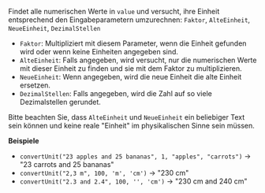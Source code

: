 Findet alle numerischen Werte in `value` und versucht, ihre Einheit entsprechend den Eingabeparametern umzurechnen: `Faktor`, `AlteEinheit`, `NeueEinheit`, `DezimalStellen`

- `Faktor`: Multipliziert mit diesem Parameter, wenn die Einheit gefunden wird oder wenn keine Einheiten angegeben sind.
- `AlteEinheit`: Falls angegeben, wird versucht, nur die numerischen Werte mit dieser Einheit zu finden und sie mit dem Faktor zu multiplizieren.
- `NeueEinheit`: Wenn angegeben, wird die neue Einheit die alte Einheit ersetzen.
- `DezimalStellen`: Falls angegeben, wird die Zahl auf so viele Dezimalstellen gerundet.

Bitte beachten Sie, dass `AlteEinheit` und `NeueEinheit` ein beliebiger Text sein können und keine reale "Einheit" im physikalischen Sinne sein müssen.


**Beispiele**

- `convertUnit("23 apples and 25 bananas", 1, "apples", "carrots")` &#8594; "23 carrots and 25 bananas"
- `convertUnit("2,3 m", 100, 'm', 'cm')` &#8594; "230 cm"
- `convertUnit("2.3 and 2.4", 100, '', 'cm')` &#8594; "230 cm and 240 cm"
